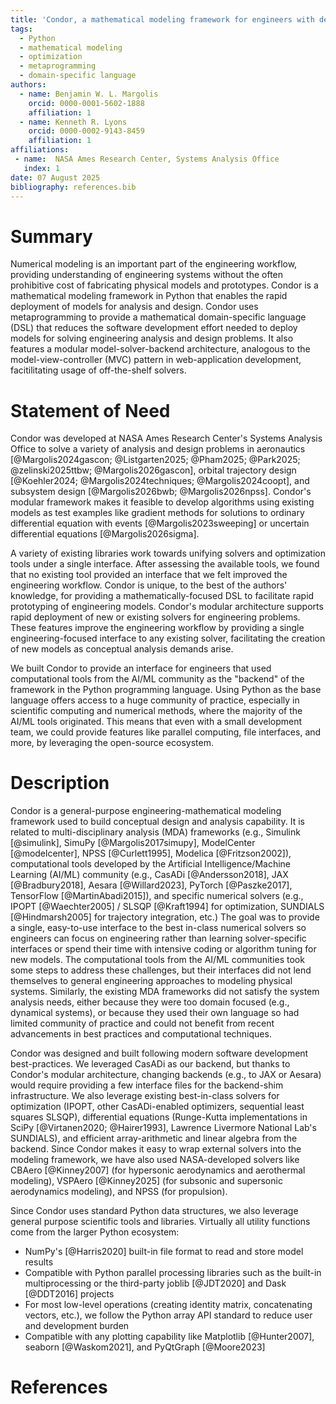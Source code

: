 ```yaml
---
title: 'Condor, a mathematical modeling framework for engineers with deadlines'
tags:
  - Python
  - mathematical modeling
  - optimization
  - metaprogramming
  - domain-specific language
authors:
  - name: Benjamin W. L. Margolis
    orcid: 0000-0001-5602-1888
    affiliation: 1
  - name: Kenneth R. Lyons
    orcid: 0000-0002-9143-8459
    affiliation: 1
affiliations:
 - name:  NASA Ames Research Center, Systems Analysis Office
   index: 1
date: 07 August 2025
bibliography: references.bib
---
```



# Summary

Numerical modeling is an important part of the engineering workflow, providing understanding of engineering systems without the often prohibitive cost of fabricating physical models and prototypes. Condor is a mathematical modeling framework in Python that enables the rapid deployment of models for analysis and design. Condor uses metaprogramming to provide a mathematical domain-specific language (DSL) that reduces the software development effort needed to deploy models for solving engineering analysis and design problems. It also features a modular model-solver-backend architecture, analogous to the model-view-controller (MVC) pattern in web-application development, facitilitating usage of off-the-shelf solvers.


# Statement of Need

Condor was developed at NASA Ames Research Center's Systems Analysis Office to solve a variety of analysis and design problems in aeronautics [@Margolis2024gascon; @Listgarten2025; @Pham2025; @Park2025; @zelinski2025ttbw; @Margolis2026gascon], orbital trajectory design [@Koehler2024; @Margolis2024techniques; @Margolis2024coopt], and subsystem design [@Margolis2026bwb; @Margolis2026npss]. Condor's modular framework makes it feasible to develop algorithms using existing models as test examples like gradient methods for solutions to ordinary differential equation with events [@Margolis2023sweeping] or uncertain differential equations [@Margolis2026sigma].

A variety of existing libraries work towards unifying solvers and optimization tools under a single interface.
After assessing the available tools, we found that no existing tool provided an interface that we felt improved the engineering workflow.
Condor is unique, to the best of the authors' knowledge, for providing a mathematically-focused DSL to facilitate rapid prototyping of engineering models. Condor's modular architecture supports rapid deployment of new or existing solvers for engineering problems. These features improve the engineering workflow by providing a single engineering-focused interface to any existing solver, facilitating the creation of new models as conceptual analysis demands arise.

We built Condor to provide an interface for engineers that used computational tools from the AI/ML community as the "backend" of the framework in the Python programming language.
Using Python as the base language offers access to a huge community of practice, especially in scientific computing and numerical methods, where the majority of the AI/ML tools originated. This means that even with a small development team, we could provide features like parallel computing, file interfaces, and more, by leveraging the open-source ecosystem.


# Description

Condor is a general-purpose engineering-mathematical modeling framework used to build conceptual design and analysis capability. It is related to multi-disciplinary analysis (MDA) frameworks (e.g., Simulink [@simulink], SimuPy [@Margolis2017simupy], ModelCenter [@modelcenter], NPSS [@Curlett1995], Modelica [@Fritzson2002]), computational tools developed by the Artificial Intelligence/Machine Learning (AI/ML) community (e.g., CasADi [@Andersson2018], JAX [@Bradbury2018], Aesara [@Willard2023], PyTorch [@Paszke2017], TensorFlow [@MartinAbadi2015]), and specific numerical solvers (e.g., IPOPT [@Waechter2005] / SLSQP [@Kraft1994] for optimization, SUNDIALS [@Hindmarsh2005] for trajectory integration, etc.) The goal was to provide a single, easy-to-use interface to the best in-class numerical solvers so engineers can focus on engineering rather than learning solver-specific interfaces or spend their time with intensive coding or algorithm tuning for new models. The computational tools from the AI/ML communities took some steps to address these challenges, but their interfaces did not lend themselves to general engineering approaches to modeling physical systems. Similarly, the existing MDA frameworks did not satisfy the system analysis needs, either because they were too domain focused (e.g., dynamical systems), or because they used their own language so had limited community of practice and could not benefit from recent advancements in best practices and computational techniques.

Condor was designed and built following modern software development best-practices. We leveraged CasADi as our backend, but thanks to Condor's modular architecture, changing backends (e.g., to JAX or Aesara) would require providing a few interface files for the backend-shim infrastructure. We also leverage existing best-in-class solvers for optimization (IPOPT, other CasADi-enabled optimizers, sequential least squares SLSQP), differential equations (Runge-Kutta implementations in SciPy [@Virtanen2020; @Hairer1993], Lawrence Livermore National Lab's SUNDIALS), and efficient array-arithmetic and linear algebra from the backend. Since Condor makes it easy to wrap external solvers into the modeling framework, we have also used NASA-developed solvers like CBAero [@Kinney2007] (for hypersonic aerodynamics and aerothermal modeling), VSPAero [@Kinney2025] (for subsonic and supersonic aerodynamics modeling), and NPSS (for propulsion).

Since Condor uses standard Python data structures, we also leverage general purpose scientific tools and libraries. Virtually all utility functions come from the larger Python ecosystem:

- NumPy's [@Harris2020] built-in file format to read and store model results
- Compatible with Python parallel processing libraries such as the built-in multiprocessing or the third-party joblib [@JDT2020]  and Dask [@DDT2016] projects
- For most low-level operations (creating identity matrix, concatenating vectors, etc.), we follow the Python array API standard to reduce user and development burden
- Compatible with any plotting capability like Matplotlib [@Hunter2007], seaborn [@Waskom2021], and PyQtGraph [@Moore2023]


# References
